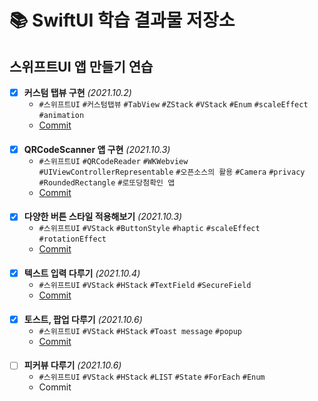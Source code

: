 # 📚 SwiftUI 학습 결과물 저장소
## 스위프트UI 앱 만들기 연습
- [X] **커스텀 탭뷰 구현** *(2021.10.2)*
  - `#스위프트UI` `#커스텀탭뷰` `#TabView` `#ZStack` `#VStack` `#Enum` `#scaleEffect` `#animation`
  - [Commit](https://github.com/devhaute/swiftui-lab/commit/ec4f1312706df069cc7ca50402d0a1732eccd17c)
####
- [X] **QRCodeScanner 앱 구현** *(2021.10.3)*
  - `#스위프트UI` `#QRCodeReader` `#WKWebview` `#UIViewControllerRepresentable` `#오픈소스의 활용` `#Camera` `#privacy` `#RoundedRectangle` `#로또당첨확인 앱`
  - [Commit](https://github.com/devhaute/swiftui-lab/commit/6a8dc03f3a81677ec06ab5d766dd687f10708981)
####
- [X] **다양한 버튼 스타일 적용해보기** *(2021.10.3)*
  - `#스위프트UI` `#VStack` `#ButtonStyle` `#haptic` `#scaleEffect` `#rotationEffect`
  - [Commit](https://github.com/devhaute/swiftui-lab/commit/2b3dd1a7166ebe35fe89c0ceebe9968a8e5e29cf)
####
- [X] **텍스트 입력 다루기** *(2021.10.4)*
  - `#스위프트UI` `#VStack` `#HStack` `#TextField` `#SecureField`
  - [Commit](https://github.com/devhaute/swiftui-lab/commit/a7072f25db2901ff44097f612ea9439cad331b95)
####
- [X] **토스트, 팝업 다루기** *(2021.10.6)*
  - `#스위프트UI` `#VStack` `#HStack` `#Toast message` `#popup`
  - [Commit](https://github.com/devhaute/swiftui-lab/commit/5a7a25dbb71efd88cf6814bd4420c299e84762ff)
####
- [ ] **피커뷰 다루기** *(2021.10.6)*
  - `#스위프트UI` `#VStack` `#HStack` `#LIST` `#State` `#ForEach` `#Enum`
  - Commit
